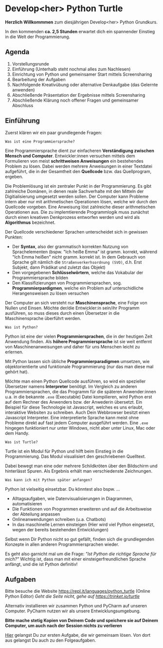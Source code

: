 # Develop\<her\> Python Turtle

**Herzlich Willkommmen** zum diesjährigen Develop\<her\> Python Grundkurs.

In den kommenden **ca. 2,5 Stunden** erwartet dich ein spannender Einstieg in die Welt der Programmierung.

## Agenda

1. Vorstellungsrunde
1. Einführung (Unterhalb steht nochmal alles zum Nachlesen)
1. Einrichtung von Python und gemeinsamer Start mittels Screensharing
1. Bearbeitung der Aufgaben
1. Nachfolgende Kreativübung oder alternative Denkaufgabe (das Gelernte anwenden)
1. Abschließende Präsentation der Ergebnisse mittels Screensharing
1. Abschließende Klärung noch offener Fragen und gemeinsamer Abschluss

## Einführung

Zuerst klären wir ein paar grundlegende Fragen:

`Was ist eine Programmiersprache?`

Eine Programmiersprache dient zur einfacheren **Verständigung zwischen Mensch und Computer**.
Entwickler:innen versuchen mittels dem Formulieren von meist **schrittweisen Anweisungen** ein bestehendes Problem zu lösen.
Dabei werden mehrere Anweisungen in einer Textdatei aufgeführt, die in der Gesamtheit den **Quellcode** bzw. das Quellprogram, ergeben.

Die Problemlösung ist ein zentraler Punkt in der Programmierung.
Es gibt zahlreiche Domänen, in denen reale Sachverhalte mit den Mitteln der Digitialisierung umgesetzt werden sollen. 
Der Computer kann Probleme intern aber nur mit arithmetischen Operationen lösen, welche wir durch den Quellcode vorgeben.
Eine Anweisung löst zahlreiche dieser arithmetischen Operationen aus.
Die zu implemtierende Programmlogik muss zunächst durch einen kreativen Denkprozess entworfen werden und wird als **Algorithmus** bezeichnet.

Der Quellcode verschiedener Sprachen unterscheidet sich in gewissen Punkten:

- Der **Syntax**, also der grammatisch korrekten Nutzung von Sprachelementen
  (bspw. "Ich heiße Emma" ist gramm. korrekt, während "Ich Emma heißen" nicht gramm. korrekt ist.
  In dem Gebrauch von Sprache gilt nämlich die `Straßenverkerhsordnung (SVO)`, d.h. Erst Subjekt, dann Prädikat und zuletzt das Objekt)
- Den vorgegebenen **Schlüsselwörtern**, welche das Vokabular der Programmiersprache bilden
- Den Klassifizierungen von Programmiersprachen, sog. **Programmierpardigmen**, welche ein Problem auf unterschidliche Herangensweisen zu lösen versuchen

Der Computer an sich versteht nur **Maschinensprache**, eine Folge von Nullen und Einsen.
Möchte der/die Entwickler:in sein/ihr Programm ausführen, so muss dieses durch einen Übersetzer in die Maschinensprache überführt werden.

`Was ist Python?`

Python ist eine der vielen **Programmiersprachen**, die in der heutigen Zeit Anwendung finden.
Als **höhere Programmiersprache** ist sie weit entfernt von Maschinenanweisungen und daher für uns Menschen leicht zu erlernen.

Mit Python lassen sich übliche **Programmierparadigmen** umsetzen, wie objektorientierte und funktionale Programmierung (nur das man diese mal gehört hat).

Möchte man einen Python Quellcode ausführen, so wird ein spezieller Übersetzer namens **Interpreter** benötigt.
Im Vergleich zu anderen Programmiersprachen, die das Programm für die späteren Anwender:innen u.a. in die bekannte `.exe` (Executable) Datei kompilieren,
wird Python erst auf dem Rechner des Anwenders bzw. der Anwederin übersetzt.
Ein Beispiel für diese Technologie ist Javascript, welches es uns erlaubt, interaktive Websiten zu schreiben.
Auch Dein Webbrowser besitzt einen Javascript Interpreter.
Eine interpretierte Sprache kann meist ohne Probleme direkt auf fast jedem Computer ausgeführt werden.
Eine `.exe` hingegen funktioniert nur unter Windows, nicht aber unter Linux, Mac oder dem Handy.

`Was ist Turtle?`

Turtle ist ein Modul für Python und hilft beim Einstieg in die Programmierung.
Das Modul visualisiert den geschriebenen Quelltext.

Dabei bewegt man eine oder mehrere Schildkröten über den Bildschirm und hinterlässt Spuren.
Als Ergebnis erhält man verschiedenste Zeichnungen.

`Was kann ich mit Python später anfangen?`

Python ist vielseitig einsetzbar. Du könntest also bspw. ...

- Alltagsaufgaben, wie Datenvisualisierungen in Diagrammen, automatisieren
- Die Funktionen von Programmen erweiteren und auf die Arbeitsweise der Abteilung anpassen
- Onlineanwendungen schreiben (u.a. Chatbots)
- In das maschinelle Lernen einsteigen (Hier wird viel Python eingesetzt, wegen der bereits bestehenden Entwicklungen)

Selbst wenn Dir Python nicht so gut gefällt, finden sich die grundlegenden Konzepte in allen anderen Programmiersprachen wieder.

Es geht also garnicht mal um die Frage: *"Ist Python die richtige Sprache für mich?"*
Wichtig ist, dass man mit einer einsteigerfreundlichen Sprache anfängt, und die ist Python definitiv!

## Aufgaben

Bitte besuche die Website https://repl.it/languages/python_turtle (Online Python Editor)
*Geht die Seite nicht, gehe auf https://trinket.io/turtle*

Alternativ installieren wir zusammen Python und PyCharm auf unseren Computer.
PyCharm nutzen wir als unsere Entwicklungsumgebung.

**Bitte mache stetig Kopien von Deinem Code und speichere sie auf Deinem Computer, um auch nach der Session nichts zu verlieren**

[Hier](Aufgaben/A1_Turtle_Bewegen.md) gelangst Du zur ersten Aufgabe, die wir gemeinsam lösen.
Von dort aus gelangst Du auch zu den Folgeaufgaben.
